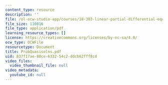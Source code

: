 ```yaml
---
content_type: resource
description: ''
file: /ol-ocw-studio-app/courses/18-303-linear-partial-differential-equations-fall-2006/837f17ae88ce633254c2ddcb62fff8cd_ProbQuasisolns.pdf
file_size: 110816
file_type: application/pdf
learning_resource_types: []
license: https://creativecommons.org/licenses/by-nc-sa/4.0/
ocw_type: OCWFile
resourcetype: Document
title: ProbQuasisolns.pdf
uid: 837f17ae-88ce-6332-54c2-ddcb62fff8cd
video_files:
  video_thumbnail_file: null
video_metadata:
  youtube_id: null
---
```


